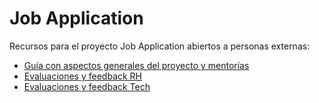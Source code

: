 # Job Application

Recursos para el proyecto Job Application abiertos a personas externas:

- [Guía con aspectos generales del proyecto y mentorías](./00-context/README.md)
- [Evaluaciones y feedback RH](./01-hr-mentoring/interviewer-guide/README.md)
- [Evaluaciones y feedback Tech](./02-tech-mentoring/interviewer-guide/README.md)

